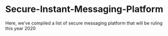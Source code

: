 # Secure-Instant-Messaging-Platform
Here, we’ve compiled a list of secure messaging platform that will be ruling this year 2020
